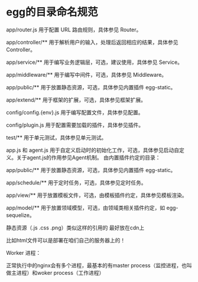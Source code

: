 # egg的目录命名规范

app/router.js 用于配置 URL 路由规则，具体参见 Router。

app/controller/** 用于解析用户的输入，处理后返回相应的结果，具体参见 Controller。

app/service/** 用于编写业务逻辑层，可选，建议使用，具体参见 Service。

app/middleware/** 用于编写中间件，可选，具体参见 Middleware。

app/public/** 用于放置静态资源，可选，具体参见内置插件 egg-static。

app/extend/** 用于框架的扩展，可选，具体参见框架扩展。

config/config.{env}.js 用于编写配置文件，具体参见配置。

config/plugin.js 用于配置需要加载的插件，具体参见插件。


test/** 用于单元测试，具体参见单元测试。


app.js 和 agent.js 用于自定义启动时的初始化工作，可选，具体参见启动自定义。关于agent.js的作用参见Agent机制。
由内置插件约定的目录：

app/public/** 用于放置静态资源，可选，具体参见内置插件 egg-static。


app/schedule/** 用于定时任务，可选，具体参见定时任务。


app/view/** 用于放置模板文件，可选，由模板插件约定，具体参见模板渲染。


app/model/** 用于放置领域模型，可选，由领域类相关插件约定，如 egg-sequelize。



静态资源（.js .css .png）类似这样的引用的 最好放在cdn上

比如html文件可以是部署在咱们自己的服务器上的！



Worker 进程：

正常执行中的nginx会有多个进程，最基本的有master process（监控进程，也叫做主进程）和woker process（工作进程）